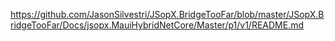 https://github.com/JasonSilvestri/JSopX.BridgeTooFar/blob/master/JSopX.BridgeTooFar/Docs/jsopx.MauiHybridNetCore/Master/p1/v1/README.md